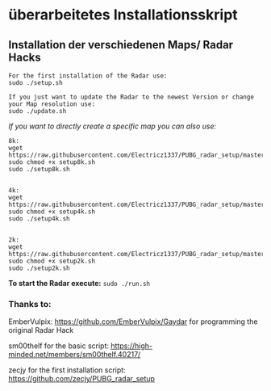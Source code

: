 # überarbeitetes Installationsskript

## Installation der verschiedenen Maps/ Radar Hacks 

```
For the first installation of the Radar use:
sudo ./setup.sh

If you just want to update the Radar to the newest Version or change your Map resolution use:
sudo ./update.sh
```

*If you want to directly create a specific map you can also use:*
```
8k:
wget https://raw.githubusercontent.com/Electricz1337/PUBG_radar_setup/master/setup8k.sh
sudo chmod +x setup8k.sh
sudo ./setup8k.sh


4k:
wget https://raw.githubusercontent.com/Electricz1337/PUBG_radar_setup/master/setup4k.sh
sudo chmod +x setup4k.sh
sudo ./setup4k.sh


2k:
wget https://raw.githubusercontent.com/Electricz1337/PUBG_radar_setup/master/setup2k.sh
sudo chmod +x setup2k.sh
sudo ./setup2k.sh
```

**To start the Radar execute:**
`sudo ./run.sh`

### Thanks to:
EmberVulpix: https://github.com/EmberVulpix/Gaydar for programming the original Radar Hack

sm00thelf for the basic script: https://high-minded.net/members/sm00thelf.40217/

zecjy for the first installation script: https://github.com/zecjy/PUBG_radar_setup
